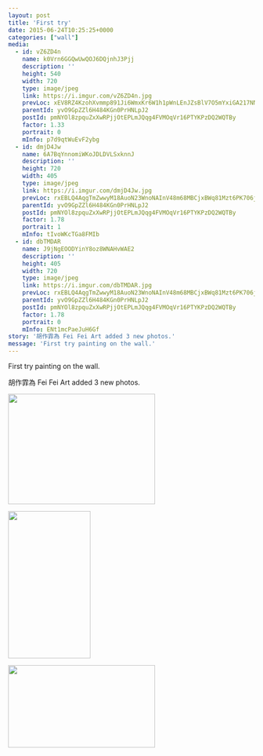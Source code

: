 ```yaml
---
layout: post
title: 'First try' 
date: 2015-06-24T10:25:25+0000 
categories: ["wall"] 
media:
  - id: vZ6ZD4n
    name: k0Vrn6GGQwUwQOJ6DQjnhJ3Pjj
    description: ''   
    height: 540
    width: 720
    type: image/jpeg
    link: https://i.imgur.com/vZ6ZD4n.jpg
    prevLoc: xEV8RZ4KzohXvmmp891Ji6WmxKr6W1h1pWnLEnJZsBlV7O5mYxiGA217NN9ZhgOn0OKNnNixzrXNJPj3SB0QQ4wRRksxM99l3opgs2oy92nOJ5Tk2RKp7myvcOlgnzGm7lT7KL84qQrnhJX0rK6OprhDxQVxrkxRSQBpKQGVnXiP55VkoOrjuWZ0NwwMOKu3x24zBg7lU8Knv8LlWzh4LjvE09w0CJBXJklXXwsGNGyq6EQniKR4rMOpr2iov7LqVxxjIWE
    parentId: yvO9GpZZl6H484KGn0PrHNLpJ2
    postId: pmNYOl8zpquZxXwRPjjOtEPLmJQqg4FVMOqVr16PTYKPzDQ2WQTBy
    factor: 1.33
    portrait: 0
    mInfo: p7d9qtWuEvF2ybg
  - id: dmjD4Jw
    name: 6A7BqYnnomiWKoJDLDVLSxknnJ
    description: ''   
    height: 720
    width: 405
    type: image/jpeg
    link: https://i.imgur.com/dmjD4Jw.jpg
    prevLoc: rxEBLQ4AqgTmZwwyM18AuoN23WnoNAInV48m68MBCjxBWq81Mzt6PK706j65uvOLNyQqAlT769yJK4k8SDl75mlYn4Co2mO6YOE4h1L53von8ZULWKMDRyZ1ilooE5KglxfP34QmzDo6tLqyMJ2LPPU8Pmp2KYGNTOKmg8ppRVsR2W8pOooVuklP5NkLVxHVJxNlQ6ZVSoXo17Xypph6v6LgV1DWT9P4LkjxxNIA0jx14VnGSJ0DWQoDEzcn3rK6NOXB
    parentId: yvO9GpZZl6H484KGn0PrHNLpJ2
    postId: pmNYOl8zpquZxXwRPjjOtEPLmJQqg4FVMOqVr16PTYKPzDQ2WQTBy
    factor: 1.78
    portrait: 1
    mInfo: tIvoWKcTGa8FMIb
  - id: dbTMDAR
    name: J9jNgEOODYinY8oz8WNAHvWAE2
    description: ''   
    height: 405
    width: 720
    type: image/jpeg
    link: https://i.imgur.com/dbTMDAR.jpg
    prevLoc: rxEBLQ4AqgTmZwwyM18AuoN23WnoNAInV48m68MBCjxBWq81Mzt6PK706j65uvOLNyQqAlT769yJK4k8SDL2Y9YY3jhLxAnV9O0oc1L53von89hL88jyJQ7vUlo4OMB7M1ipqpDPrYvXcLXVVPxD2qH8P5R59k97HOKmg8ppRVsR2W8pOooVuklP5NkP39U3wNRzoQM7T57J7PY034u6xQmm1QDMt13xpAWOlXSAplP7AXZLuJ0DWQoDEzcnXQ21j29j
    parentId: yvO9GpZZl6H484KGn0PrHNLpJ2
    postId: pmNYOl8zpquZxXwRPjjOtEPLmJQqg4FVMOqVr16PTYKPzDQ2WQTBy
    factor: 1.78
    portrait: 0
    mInfo: ENt1mcPaeJuH6Gf
story: '胡作霏為 Fei Fei Art added 3 new photos.'  
message: 'First try painting on the wall.'  
---
```


First try painting on the wall.
 
 
[//]: #story:
胡作霏為 Fei Fei Art added 3 new photos.


[//]: #media:  
<a href="https://i.imgur.com/vZ6ZD4n.jpg"><img src="https://i.imgur.com/vZ6ZD4n.jpg" height="225" width="300" /></a> 
  

<a href="https://i.imgur.com/dmjD4Jw.jpg"><img src="https://i.imgur.com/dmjD4Jw.jpg" height="300" width="168" /></a> 
  

<a href="https://i.imgur.com/dbTMDAR.jpg"><img src="https://i.imgur.com/dbTMDAR.jpg" height="168" width="300" /></a> 
 
